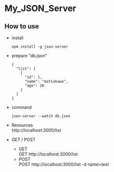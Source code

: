 # My_JSON_Server

## How to use 
- install  
  ```
  npm install -g json-server
  ```

- prepare "db.json"
  ```
  {
    "list": [
      {
        "id": 1,
        "name": "matsukawa",
        "age": 26
      }
    ]
  }
  ```

- command 
  ```
  json-server --watch db.json
  ```

- Resources  
  http://localhost:3000/list
  
- GET / POST  
  - GET  
    GET http://localhost:3000/list
  - POST  
    POST http://localhost:3000/list -d name=test
